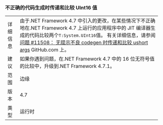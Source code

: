 ### <a name="incorrect-code-generation-when-passing-and-comparing-uint16-values"></a>不正确的代码生成时传递和比较 UInt16 值

|   |   |
|---|---|
|详细信息|由于.NET Framework 4.7 中引入的更改，在某些情况下不正确地在.NET Framework 4.7 上运行的应用程序中的 JIT 编译器生成的代码比较两个<code>T:System.UInt16</code>值。 有关详细信息，请参阅[问题 #11508： 无提示不良 codegen 时传递和比较 ushort args](https://github.com/dotnet/coreclr/issues/11508) GitHub.com 上。|
|建议|如果你遇到问题，在.NET Framework 4.7 中的 16 位无符号值的比较中，升级到.NET Framework 4.7.1。|
|范围|边缘|
|版本|4.7|
|类型|运行时|


